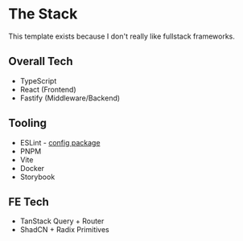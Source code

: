 # The Stack

This template exists because I don't really like fullstack frameworks.

## Overall Tech
- TypeScript
- React (Frontend)
- Fastify (Middleware/Backend)

## Tooling
- ESLint - [config package](https://github.com/emilyeserven/eslint-config)
- PNPM
- Vite
- Docker
- Storybook

## FE Tech
- TanStack Query + Router
- ShadCN + Radix Primitives